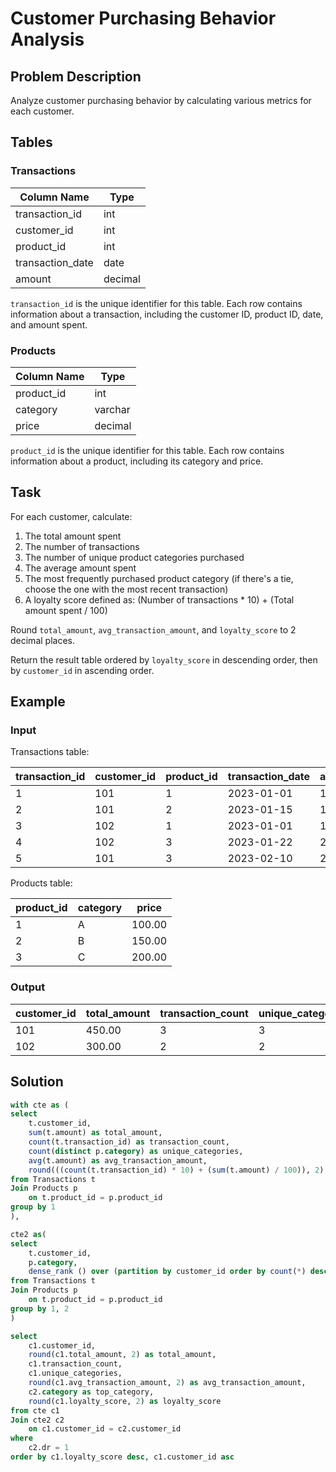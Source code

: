 # Customer Purchasing Behavior Analysis

## Problem Description

Analyze customer purchasing behavior by calculating various metrics for each customer.

## Tables

### Transactions

| Column Name      | Type    |
|------------------|---------|
| transaction_id   | int     |
| customer_id      | int     |
| product_id       | int     |
| transaction_date | date    |
| amount           | decimal |

`transaction_id` is the unique identifier for this table.
Each row contains information about a transaction, including the customer ID, product ID, date, and amount spent.

### Products

| Column Name | Type    |
|-------------|---------|
| product_id  | int     |
| category    | varchar |
| price       | decimal |

`product_id` is the unique identifier for this table.
Each row contains information about a product, including its category and price.

## Task

For each customer, calculate:

1. The total amount spent
2. The number of transactions
3. The number of unique product categories purchased
4. The average amount spent
5. The most frequently purchased product category (if there's a tie, choose the one with the most recent transaction)
6. A loyalty score defined as: (Number of transactions * 10) + (Total amount spent / 100)

Round `total_amount`, `avg_transaction_amount`, and `loyalty_score` to 2 decimal places.

Return the result table ordered by `loyalty_score` in descending order, then by `customer_id` in ascending order.

## Example

### Input

Transactions table:

| transaction_id | customer_id | product_id | transaction_date | amount |
|----------------|-------------|------------|------------------|--------|
| 1              | 101         | 1          | 2023-01-01       | 100.00 |
| 2              | 101         | 2          | 2023-01-15       | 150.00 |
| 3              | 102         | 1          | 2023-01-01       | 100.00 |
| 4              | 102         | 3          | 2023-01-22       | 200.00 |
| 5              | 101         | 3          | 2023-02-10       | 200.00 |

Products table:

| product_id | category | price  |
|------------|----------|--------|
| 1          | A        | 100.00 |
| 2          | B        | 150.00 |
| 3          | C        | 200.00 |

### Output

| customer_id | total_amount | transaction_count | unique_categories | avg_transaction_amount | top_category | loyalty_score |
|-------------|--------------|-------------------|-------------------|------------------------|--------------|---------------|
| 101         | 450.00       | 3                 | 3                 | 150.00                 | C            | 34.50         |
| 102         | 300.00       | 2                 | 2                 | 150.00                 | C            | 23.00         |

## Solution

```sql
with cte as (
select
    t.customer_id,
    sum(t.amount) as total_amount,
    count(t.transaction_id) as transaction_count,
    count(distinct p.category) as unique_categories,
    avg(t.amount) as avg_transaction_amount,
    round(((count(t.transaction_id) * 10) + (sum(t.amount) / 100)), 2) as loyalty_score
from Transactions t
Join Products p
    on t.product_id = p.product_id
group by 1
),

cte2 as(
select
    t.customer_id,
    p.category,
    dense_rank () over (partition by customer_id order by count(*) desc, max(t.transaction_date) desc) dr
from Transactions t
Join Products p
    on t.product_id = p.product_id
group by 1, 2
)

select
    c1.customer_id,
    round(c1.total_amount, 2) as total_amount,
    c1.transaction_count,
    c1.unique_categories,
    round(c1.avg_transaction_amount, 2) as avg_transaction_amount,
    c2.category as top_category,
    round(c1.loyalty_score, 2) as loyalty_score
from cte c1
Join cte2 c2
    on c1.customer_id = c2.customer_id
where 
    c2.dr = 1
order by c1.loyalty_score desc, c1.customer_id asc
